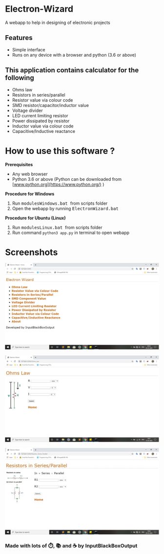 # Electron-Wizard
A webapp to help in designing of electronic projects

## Features
- Simple interface 
- Runs on any device with a browser and python (3.6 or above)

## This application contains calculator for the following
* Ohms law
* Resistors in series/parallel
* Resistor value via colour code
* SMD resistor/capacitor/inductor value
* Voltage divider
* LED current limiting resistor
* Power dissipated by resistor
* Inductor value via colour code
* Capacitive/Inductive reactance

# How to use this software ?
<b>Prerequisites</b>
* Any web browser
* Python 3.6 or above (Python can be downloaded from [www.python.org](https://www.python.org/) )

<b>Procedure for Windows </b>
1. Run <samp> modulesWindows.bat </samp> from scripts folder
1. Open the webapp by running <samp> ElectronWizard.bat </samp>

<b>Procedure for Ubuntu (Linux)</b>
1. Run <samp> modulesLinux.bat </samp> from scripts folder
1. Run command <code>python3 app.py</code>  in terminal to open webapp

# Screenshots
<kbd>![Screenshot 1](https://github.com/InputBlackBoxOutput/Electron-Wizard/blob/master/Images/Screenshot1.jpg)</kbd>
<br><br>
<kbd>![Screenshot 2](https://github.com/InputBlackBoxOutput/Electron-Wizard/blob/master/Images/Screenshot2.jpg)</kbd>
<br><br>
<kbd>![Screenshot 3](https://github.com/InputBlackBoxOutput/Electron-Wizard/blob/master/Images/Screenshot3.jpg)</kbd>

### Made with lots of ⏱️, 📚 and ☕ by InputBlackBoxOutput
